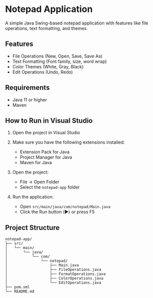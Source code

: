 # Notepad Application

A simple Java Swing-based notepad application with features like file operations, text formatting, and themes.

## Features

- File Operations (New, Open, Save, Save As)
- Text Formatting (Font family, size, word wrap)
- Color Themes (White, Gray, Black)
- Edit Operations (Undo, Redo)

## Requirements

- Java 11 or higher
- Maven

## How to Run in Visual Studio

1. Open the project in Visual Studio
2. Make sure you have the following extensions installed:
   - Extension Pack for Java
   - Project Manager for Java
   - Maven for Java

3. Open the project:
   - File -> Open Folder
   - Select the `notepad-app` folder

4. Run the application:
   - Open `src/main/java/com/notepad/Main.java`
   - Click the Run button (▶️) or press F5

## Project Structure

```
notepad-app/
├── src/
│   └── main/
│       └── java/
│           └── com/
│               └── notepad/
│                   ├── Main.java
│                   ├── FileOperations.java
│                   ├── FormatOperations.java
│                   ├── ColorOperations.java
│                   └── EditOperations.java
├── pom.xml
└── README.md
```
